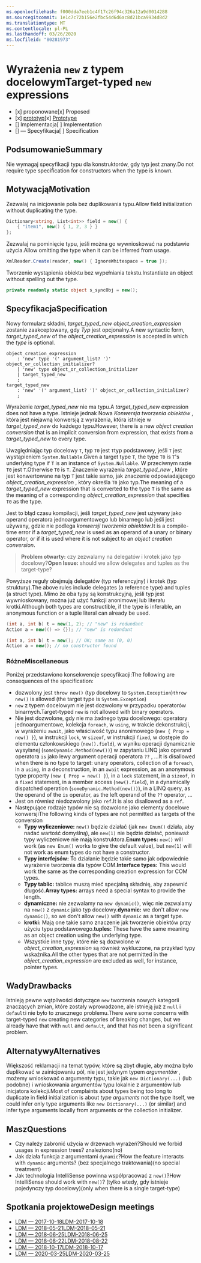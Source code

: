 ```yaml
---
ms.openlocfilehash: f000dda7eeb1c4f17c26f94c326a12a9d0014288
ms.sourcegitcommit: 1e1c7c72b156e2fbc54d6d6ac8d21bca9934d8d2
ms.translationtype: MT
ms.contentlocale: pl-PL
ms.lasthandoff: 03/26/2020
ms.locfileid: "80281973"
---
```


# <a name="target-typed-new-expressions"></a><span data-ttu-id="0678f-101">Wyrażenia `new` z typem docelowym</span><span class="sxs-lookup"><span data-stu-id="0678f-101">Target-typed `new` expressions</span></span>

* <span data-ttu-id="0678f-102">[x] proponowane</span><span class="sxs-lookup"><span data-stu-id="0678f-102">[x] Proposed</span></span>
* <span data-ttu-id="0678f-103">[x] [prototyp](https://github.com/alrz/roslyn/tree/features/target-typed-new)</span><span class="sxs-lookup"><span data-stu-id="0678f-103">[x] [Prototype](https://github.com/alrz/roslyn/tree/features/target-typed-new)</span></span>
* <span data-ttu-id="0678f-104">[] Implementacja</span><span class="sxs-lookup"><span data-stu-id="0678f-104">[ ] Implementation</span></span>
* <span data-ttu-id="0678f-105">[] — Specyfikacja</span><span class="sxs-lookup"><span data-stu-id="0678f-105">[ ] Specification</span></span>

## <a name="summary"></a><span data-ttu-id="0678f-106">Podsumowanie</span><span class="sxs-lookup"><span data-stu-id="0678f-106">Summary</span></span>
[summary]: #summary

<span data-ttu-id="0678f-107">Nie wymagaj specyfikacji typu dla konstruktorów, gdy typ jest znany.</span><span class="sxs-lookup"><span data-stu-id="0678f-107">Do not require type specification for constructors when the type is known.</span></span> 

## <a name="motivation"></a><span data-ttu-id="0678f-108">Motywacją</span><span class="sxs-lookup"><span data-stu-id="0678f-108">Motivation</span></span>
[motivation]: #motivation

<span data-ttu-id="0678f-109">Zezwalaj na inicjowanie pola bez duplikowania typu.</span><span class="sxs-lookup"><span data-stu-id="0678f-109">Allow field initialization without duplicating the type.</span></span>
```cs
Dictionary<string, List<int>> field = new() {
    { "item1", new() { 1, 2, 3 } }
};
```

<span data-ttu-id="0678f-110">Zezwalaj na pominięcie typu, jeśli można go wywnioskować na podstawie użycia.</span><span class="sxs-lookup"><span data-stu-id="0678f-110">Allow omitting the type when it can be inferred from usage.</span></span>
```cs
XmlReader.Create(reader, new() { IgnoreWhitespace = true });
```

<span data-ttu-id="0678f-111">Tworzenie wystąpienia obiektu bez wypełniania tekstu.</span><span class="sxs-lookup"><span data-stu-id="0678f-111">Instantiate an object without spelling out the type.</span></span>
```cs
private readonly static object s_syncObj = new();
```

## <a name="specification"></a><span data-ttu-id="0678f-112">Specyfikacja</span><span class="sxs-lookup"><span data-stu-id="0678f-112">Specification</span></span>
[design]: #detailed-design

<span data-ttu-id="0678f-113">Nowy formularz składni, *target_typed_new* *object_creation_expression* zostanie zaakceptowany, gdy *Typ* jest opcjonalny.</span><span class="sxs-lookup"><span data-stu-id="0678f-113">A new syntactic form, *target_typed_new* of the *object_creation_expression* is accepted in which the *type* is optional.</span></span>

```antlr
object_creation_expression
    : 'new' type '(' argument_list? ')' object_or_collection_initializer?
    | 'new' type object_or_collection_initializer
    | target_typed_new
    ;
target_typed_new
    : 'new' '(' argument_list? ')' object_or_collection_initializer?
    ;
```

<span data-ttu-id="0678f-114">Wyrażenie *target_typed_new* nie ma typu.</span><span class="sxs-lookup"><span data-stu-id="0678f-114">A *target_typed_new* expression does not have a type.</span></span> <span data-ttu-id="0678f-115">Istnieje jednak Nowa *Konwersja tworzenia obiektów* , która jest niejawną konwersją z wyrażenia, która istnieje w *target_typed_new* do każdego typu.</span><span class="sxs-lookup"><span data-stu-id="0678f-115">However, there is a new *object creation conversion* that is an implicit conversion from expression, that exists from a *target_typed_new* to every type.</span></span>

<span data-ttu-id="0678f-116">Uwzględniając typ docelowy `T`, typ `T0` jest `T`typ podstawowy, jeśli `T` jest wystąpieniem `System.Nullable`.</span><span class="sxs-lookup"><span data-stu-id="0678f-116">Given a target type `T`, the type `T0` is `T`'s underlying type if `T` is an instance of `System.Nullable`.</span></span> <span data-ttu-id="0678f-117">W przeciwnym razie `T0` jest `T`.</span><span class="sxs-lookup"><span data-stu-id="0678f-117">Otherwise `T0` is `T`.</span></span> <span data-ttu-id="0678f-118">Znaczenie wyrażenia *target_typed_new* , które jest konwertowane na typ `T` jest takie samo, jak znaczenie odpowiadającego *object_creation_expression* , który określa `T0` jako typ.</span><span class="sxs-lookup"><span data-stu-id="0678f-118">The meaning of a *target_typed_new* expression that is converted to the type `T` is the same as the meaning of a corresponding *object_creation_expression* that specifies `T0` as the type.</span></span>

<span data-ttu-id="0678f-119">Jest to błąd czasu kompilacji, jeśli *target_typed_new* jest używany jako operand operatora jednoargumentowego lub binarnego lub jeśli jest używany, gdzie nie podlega *konwersji tworzenia obiektów*.</span><span class="sxs-lookup"><span data-stu-id="0678f-119">It is a compile-time error if a *target_typed_new* is used as an operand of a unary or binary operator, or if it is used where it is not subject to an *object creation conversion*.</span></span>

> <span data-ttu-id="0678f-120">**Problem otwarty:** czy zezwalamy na delegatów i krotek jako typ docelowy?</span><span class="sxs-lookup"><span data-stu-id="0678f-120">**Open Issue:** should we allow delegates and tuples as the target-type?</span></span>

<span data-ttu-id="0678f-121">Powyższe reguły obejmują delegatów (typ referencyjny) i krotek (typ struktury).</span><span class="sxs-lookup"><span data-stu-id="0678f-121">The above rules include delegates (a reference type) and tuples (a struct type).</span></span> <span data-ttu-id="0678f-122">Mimo że oba typy są konstrukcyjną, jeśli typ jest wywnioskowany, można już użyć funkcji anonimowej lub literału krotki.</span><span class="sxs-lookup"><span data-stu-id="0678f-122">Although both types are constructible, if the type is inferable, an anonymous function or a tuple literal can already be used.</span></span>
```cs
(int a, int b) t = new(1, 2); // "new" is redundant
Action a = new(() => {}); // "new" is redundant

(int a, int b) t = new(); // OK; same as (0, 0)
Action a = new(); // no constructor found
```

### <a name="miscellaneous"></a><span data-ttu-id="0678f-123">Różne</span><span class="sxs-lookup"><span data-stu-id="0678f-123">Miscellaneous</span></span>

<span data-ttu-id="0678f-124">Poniżej przedstawiono konsekwencje specyfikacji:</span><span class="sxs-lookup"><span data-stu-id="0678f-124">The following are consequences of the specification:</span></span>

- <span data-ttu-id="0678f-125">dozwolony jest `throw new()` (typ docelowy to `System.Exception`)</span><span class="sxs-lookup"><span data-stu-id="0678f-125">`throw new()` is allowed (the target type is `System.Exception`)</span></span>
- <span data-ttu-id="0678f-126">`new` z typem docelowym nie jest dozwolony w przypadku operatorów binarnych.</span><span class="sxs-lookup"><span data-stu-id="0678f-126">Target-typed `new` is not allowed with binary operators.</span></span>
- <span data-ttu-id="0678f-127">Nie jest dozwolone, gdy nie ma żadnego typu docelowego: operatory jednoargumentowe, kolekcja `foreach`, w `using`, w trakcie dekonstrukcji, w wyrażeniu `await`, jako właściwość typu anonimowego (`new { Prop = new() }`), w instrukcji `lock`, w `sizeof`, w instrukcji `fixed`, w dostępie do elementu członkowskiego (`new().field`), w wyniku operacji dynamicznie wysyłanej (`someDynamic.Method(new())`) w zapytaniu LINQ jako operand operatora `is` jako lewy argument operacji operatora `??` ,  ...</span><span class="sxs-lookup"><span data-stu-id="0678f-127">It is disallowed when there is no type to target: unary operators, collection of a `foreach`, in a `using`, in a deconstruction, in an `await` expression, as an anonymous type property (`new { Prop = new() }`), in a `lock` statement, in a `sizeof`, in a `fixed` statement, in a member access (`new().field`), in a dynamically dispatched operation (`someDynamic.Method(new())`), in a LINQ query, as the operand of the `is` operator, as the left operand of the `??` operator,  ...</span></span>
- <span data-ttu-id="0678f-128">Jest on również niedozwolony jako `ref`.</span><span class="sxs-lookup"><span data-stu-id="0678f-128">It is also disallowed as a `ref`.</span></span>
- <span data-ttu-id="0678f-129">Następujące rodzaje typów nie są dozwolone jako elementy docelowe konwersji</span><span class="sxs-lookup"><span data-stu-id="0678f-129">The following kinds of types are not permitted as targets of the conversion</span></span>
  - <span data-ttu-id="0678f-130">**Typy wyliczeniowe:** `new()` będzie działać (jak `new Enum()` działa, aby nadać wartość domyślną), ale `new(1)` nie będzie działać, ponieważ typy wyliczeniowe nie mają konstruktora.</span><span class="sxs-lookup"><span data-stu-id="0678f-130">**Enum types:** `new()` will work (as `new Enum()` works to give the default value), but `new(1)` will not work as enum types do not have a constructor.</span></span>
  - <span data-ttu-id="0678f-131">**Typy interfejsów:** To działanie będzie takie samo jak odpowiednie wyrażenie tworzenia dla typów COM.</span><span class="sxs-lookup"><span data-stu-id="0678f-131">**Interface types:** This would work the same as the corresponding creation expression for COM types.</span></span>
  - <span data-ttu-id="0678f-132">**Typy tablic:** tablice muszą mieć specjalną składnię, aby zapewnić długość.</span><span class="sxs-lookup"><span data-stu-id="0678f-132">**Array types:** arrays need a special syntax to provide the length.</span></span>    
  - <span data-ttu-id="0678f-133">**dynamiczne:** nie zezwalamy na `new dynamic()`, więc nie zezwalamy na `new()` z `dynamic` jako typ docelowy.</span><span class="sxs-lookup"><span data-stu-id="0678f-133">**dynamic:** we don't allow `new dynamic()`, so we don't allow `new()` with `dynamic` as a target type.</span></span>
  - <span data-ttu-id="0678f-134">**krotki:** Mają one takie samo znaczenie jak tworzenie obiektów przy użyciu typu podstawowego.</span><span class="sxs-lookup"><span data-stu-id="0678f-134">**tuples:** These have the same meaning as an object creation using the underlying type.</span></span>
  - <span data-ttu-id="0678f-135">Wszystkie inne typy, które nie są dozwolone w *object_creation_expression* są również wykluczone, na przykład typy wskaźnika.</span><span class="sxs-lookup"><span data-stu-id="0678f-135">All the other types that are not permitted in the *object_creation_expression* are excluded as well, for instance, pointer types.</span></span>   

## <a name="drawbacks"></a><span data-ttu-id="0678f-136">Wady</span><span class="sxs-lookup"><span data-stu-id="0678f-136">Drawbacks</span></span>
[drawbacks]: #drawbacks

<span data-ttu-id="0678f-137">Istnieją pewne wątpliwości dotyczące `new` tworzenia nowych kategorii znaczących zmian, które zostały wprowadzone, ale istnieją już z `null` i `default`i nie było to znacznego problemu.</span><span class="sxs-lookup"><span data-stu-id="0678f-137">There were some concerns with target-typed `new` creating new categories of breaking changes, but we already have that with `null` and `default`, and that has not been a significant problem.</span></span>

## <a name="alternatives"></a><span data-ttu-id="0678f-138">Alternatywy</span><span class="sxs-lookup"><span data-stu-id="0678f-138">Alternatives</span></span>
[alternatives]: #alternatives

<span data-ttu-id="0678f-139">Większość reklamacji na temat typów, które są zbyt długie, aby można było duplikować w zainicjowaniu pól, nie jest jedynym typem *argumentów* , możemy wnioskować o argumenty typu, takie jak `new Dictionary(...)` (lub podobne) i wnioskowania argumentów typu lokalnie z argumentów lub inicjatora kolekcji.</span><span class="sxs-lookup"><span data-stu-id="0678f-139">Most of complaints about types being too long to duplicate in field initialization is about *type arguments* not the type itself, we could infer only type arguments like `new Dictionary(...)` (or similar) and infer type arguments locally from arguments or the collection initializer.</span></span>

## <a name="questions"></a><span data-ttu-id="0678f-140">Masz</span><span class="sxs-lookup"><span data-stu-id="0678f-140">Questions</span></span>
[questions]: #questions

- <span data-ttu-id="0678f-141">Czy należy zabronić użycia w drzewach wyrażeń?</span><span class="sxs-lookup"><span data-stu-id="0678f-141">Should we forbid usages in expression trees?</span></span> <span data-ttu-id="0678f-142">znaleziono</span><span class="sxs-lookup"><span data-stu-id="0678f-142">(no)</span></span>
- <span data-ttu-id="0678f-143">Jak działa funkcja z argumentami `dynamic`?</span><span class="sxs-lookup"><span data-stu-id="0678f-143">How the feature interacts with `dynamic` arguments?</span></span> <span data-ttu-id="0678f-144">(bez specjalnego traktowania)</span><span class="sxs-lookup"><span data-stu-id="0678f-144">(no special treatment)</span></span>
- <span data-ttu-id="0678f-145">Jak technologia IntelliSense powinna współpracować z `new()`?</span><span class="sxs-lookup"><span data-stu-id="0678f-145">How IntelliSense should work with `new()`?</span></span> <span data-ttu-id="0678f-146">(tylko wtedy, gdy istnieje pojedynczy typ docelowy)</span><span class="sxs-lookup"><span data-stu-id="0678f-146">(only when there is a single target-type)</span></span>

## <a name="design-meetings"></a><span data-ttu-id="0678f-147">Spotkania projektowe</span><span class="sxs-lookup"><span data-stu-id="0678f-147">Design meetings</span></span>

- [<span data-ttu-id="0678f-148">LDM — 2017-10-18</span><span class="sxs-lookup"><span data-stu-id="0678f-148">LDM-2017-10-18</span></span>](https://github.com/dotnet/csharplang/blob/master/meetings/2017/LDM-2017-10-18.md#100)
- [<span data-ttu-id="0678f-149">LDM — 2018-05-21</span><span class="sxs-lookup"><span data-stu-id="0678f-149">LDM-2018-05-21</span></span>](https://github.com/dotnet/csharplang/blob/master/meetings/2018/LDM-2018-05-21.md)
- [<span data-ttu-id="0678f-150">LDM — 2018-06-25</span><span class="sxs-lookup"><span data-stu-id="0678f-150">LDM-2018-06-25</span></span>](https://github.com/dotnet/csharplang/blob/master/meetings/2018/LDM-2018-06-25.md)
- [<span data-ttu-id="0678f-151">LDM — 2018-08-22</span><span class="sxs-lookup"><span data-stu-id="0678f-151">LDM-2018-08-22</span></span>](https://github.com/dotnet/csharplang/blob/master/meetings/2018/LDM-2018-08-22.md#target-typed-new)
- [<span data-ttu-id="0678f-152">LDM — 2018-10-17</span><span class="sxs-lookup"><span data-stu-id="0678f-152">LDM-2018-10-17</span></span>](https://github.com/dotnet/csharplang/blob/master/meetings/2018/LDM-2018-10-17.md)
- [<span data-ttu-id="0678f-153">LDM — 2020-03-25</span><span class="sxs-lookup"><span data-stu-id="0678f-153">LDM-2020-03-25</span></span>](https://github.com/dotnet/csharplang/blob/master/meetings/2020/LDM-2020-03-25.md)
